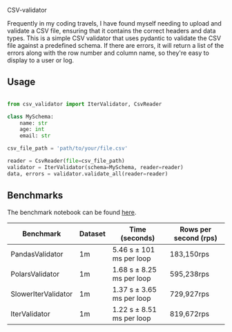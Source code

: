 CSV-validator

Frequently in my coding travels, I have found myself needing to upload and validate a CSV file, ensuring that it contains the correct headers and data types. This is a simple CSV validator that uses pydantic to validate the CSV file against a predefined schema. If there are errors, it will return a list of the errors along with the row number and column name, so they're easy to display to a user or log.

## Usage

```python

from csv_validator import IterValidator, CsvReader

class MySchema:
    name: str
    age: int
    email: str

csv_file_path = 'path/to/your/file.csv'

reader = CsvReader(file=csv_file_path)
validator = IterValidator(schema=MySchema, reader=reader)
data, errors = validator.validate_all(reader=reader)
```


## Benchmarks

The benchmark notebook can be found [here](/src/csv_validator/benchmark.ipynb).

| Benchmark | Dataset | Time (seconds) | Rows per second (rps) |
|-----------|----------------|----------------|------------------|
| PandasValidator | 1m | 5.46 s ± 101 ms per loop | 183,150rps
| PolarsValidator | 1m | 1.68 s ± 8.25 ms per loop | 595,238rps
| SlowerIterValidator | 1m | 1.37 s ± 3.65 ms per loop | 729,927rps
| IterValidator | 1m | 1.22 s ± 8.51 ms per loop | 819,672rps